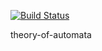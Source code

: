 [![Build Status](https://travis-ci.com/AsciiShell/Theory-of-automata.svg?branch=master)](https://travis-ci.com/AsciiShell/Theory-of-automata)

theory-of-automata
